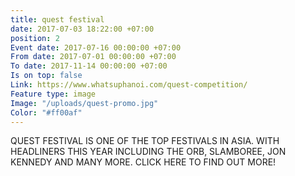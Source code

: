 ```yaml
---
title: quest festival
date: 2017-07-03 18:22:00 +07:00
position: 2
Event date: 2017-07-16 00:00:00 +07:00
From date: 2017-07-01 00:00:00 +07:00
To date: 2017-11-14 00:00:00 +07:00
Is on top: false
Link: https://www.whatsuphanoi.com/quest-competition/
Feature type: image
Image: "/uploads/quest-promo.jpg"
Color: "#ff00af"
---
```


QUEST FESTIVAL IS ONE OF THE TOP FESTIVALS IN ASIA. WITH HEADLINERS THIS YEAR INCLUDING THE ORB, SLAMBOREE, JON KENNEDY AND MANY MORE. CLICK HERE TO FIND OUT MORE!
